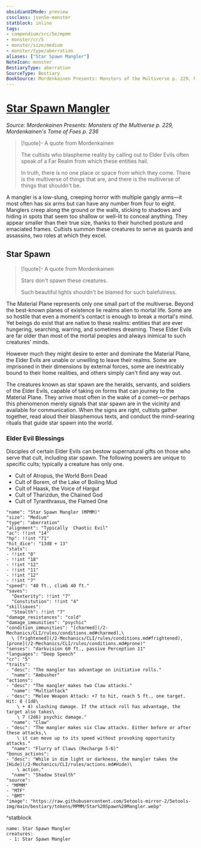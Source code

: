 ```yaml
---
obsidianUIMode: preview
cssclass: json5e-monster
statblock: inline
tags:
- compendium/src/5e/mpmm
- monster/cr/5
- monster/size/medium
- monster/type/aberration
aliases: ["Star Spawn Mangler"]
NoteIcon: monster
BestiaryType: aberration
SourceType: Bestiary
BookSource: Mordenkainen Presents: Monsters of the Multiverse p. 229, Mordenkainen's Tome of Foes p. 236
---
```

# [Star Spawn Mangler](2-Mechanics\CLI\bestiary\aberration/star-spawn-mangler-mpmm.md)
*Source: Mordenkainen Presents: Monsters of the Multiverse p. 229, Mordenkainen's Tome of Foes p. 236*  

> [!quote]- A quote from Mordenkainen  
> 
> The cultists who blaspheme reality by calling out to Elder Evils often speak of a Far Realm from which these entities hail.
> 
> In truth, there is no one place or space from which they come. There is the multiverse of things that are, and there is the multiverse of things that shouldn't be.

A mangler is a low-slung, creeping horror with multiple gangly arms—it most often has six arms but can have any number from four to eight. Manglers creep along the ground or the walls, sticking to shadows and hiding in spots that seem too shallow or well-lit to conceal anything. They appear smaller than their true size, thanks to their hunched posture and emaciated frames. Cultists summon these creatures to serve as guards and assassins, two roles at which they excel.

## Star Spawn

> [!quote]- A quote from Mordenkainen  
> 
> Stars don't spawn these creatures.
> 
> Such beautiful lights shouldn't be blamed for such balefulness.

The Material Plane represents only one small part of the multiverse. Beyond the best-known planes of existence lie realms alien to mortal life. Some are so hostile that even a moment's contact is enough to break a mortal's mind. Yet beings do exist that are native to these realms: entities that are ever hungering, searching, warring, and sometimes dreaming. These Elder Evils are far older than most of the mortal peoples and always inimical to such creatures' minds.

However much they might desire to enter and dominate the Material Plane, the Elder Evils are unable or unwilling to leave their realms. Some are imprisoned in their dimensions by external forces, some are inextricably bound to their home realities, and others simply can't find any way out.

The creatures known as star spawn are the heralds, servants, and soldiers of the Elder Evils, capable of taking on forms that can journey to the Material Plane. They arrive most often in the wake of a comet—or perhaps this phenomenon merely signals that star spawn are in the vicinity and available for communication. When the signs are right, cultists gather together, read aloud their blasphemous texts, and conduct the mind-searing rituals that guide star spawn into the world.

### Elder Evil Blessings

Disciples of certain Elder Evils can bestow supernatural gifts on those who serve that cult, including star spawn. The following powers are unique to specific cults; typically a creature has only one.

- Cult of Atropus, the World Born Dead  
- Cult of Borem, of the Lake of Boiling Mud  
- Cult of Haask, the Voice of Hargut  
- Cult of Tharizdun, the Chained God  
- Cult of Tyranthraxus, the Flamed One  

```statblock
"name": "Star Spawn Mangler (MPMM)"
"size": "Medium"
"type": "aberration"
"alignment": "Typically  Chaotic Evil"
"ac": !!int "14"
"hp": !!int "71"
"hit_dice": "13d8 + 13"
"stats":
- !!int "8"
- !!int "18"
- !!int "12"
- !!int "11"
- !!int "12"
- !!int "7"
"speed": "40 ft., climb 40 ft."
"saves":
  "Dexterity": !!int "7"
  "Constitution": !!int "4"
"skillsaves":
  "Stealth": !!int "7"
"damage_resistances": "cold"
"damage_immunities": "psychic"
"condition_immunities": "[charmed](/2-Mechanics/CLI/rules/conditions.md#charmed),\
  \ [frightened](/2-Mechanics/CLI/rules/conditions.md#frightened), [prone](/2-Mechanics/CLI/rules/conditions.md#prone)"
"senses": "darkvision 60 ft., passive Perception 11"
"languages": "Deep Speech"
"cr": "5"
"traits":
- "desc": "The mangler has advantage on initiative rolls."
  "name": "Ambusher"
"actions":
- "desc": "The mangler makes two Claw attacks."
  "name": "Multiattack"
- "desc": "Melee Weapon Attack: +7 to hit, reach 5 ft., one target. Hit: 8 (1d8\
    \ + 4) slashing damage. If the attack roll has advantage, the target also takes\
    \ 7 (2d6) psychic damage."
  "name": "Claw"
- "desc": "The mangler makes six Claw attacks. Either before or after these attacks,\
    \ it can move up to its speed without provoking opportunity attacks."
  "name": "Flurry of Claws (Recharge 5-6)"
"bonus_actions":
- "desc": "While in dim light or darkness, the mangler takes the [Hide](/2-Mechanics/CLI/rules/actions.md#Hide)\
    \ action."
  "name": "Shadow Stealth"
"source":
- "MPMM"
- "MTF"
- "BMT"
"image": "https://raw.githubusercontent.com/5etools-mirror-2/5etools-img/main/bestiary/tokens/MPMM/Star%20Spawn%20Mangler.webp"
```
^statblock

```encounter-table
name: Star Spawn Mangler
creatures:
 - 1: Star Spawn Mangler
```